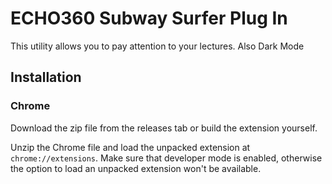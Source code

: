 # ECHO360 Subway Surfer Plug In
This utility allows you to pay attention to your lectures. Also Dark Mode

## Installation

### Chrome
Download the zip file from the releases tab or build the extension yourself.

Unzip the Chrome file and load the unpacked extension at `chrome://extensions`. Make sure that developer mode is enabled, otherwise the option to load an unpacked extension won't be available.
